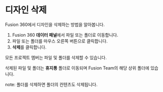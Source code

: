 디자인 삭제
======

Fusion 360에서 디자인을 삭제하는 방법을 알아봅니다.

1.  Fusion 360 **데이터 패널**에서 파일 또는 폴더로 이동합니다.
2.  파일 또는 폴더를 마우스 오른쪽 버튼으로 클릭합니다.
3.  **삭제**를 클릭합니다.

모든 프로젝트 멤버는 파일 및 폴더를 삭제할 수 있습니다.

삭제된 파일 및 폴더는 **휴지통** 폴더로 이동되며 Fusion Team의 해당 상위 폴더에 있습니다.

note: 폴더를 삭제하면 폴더의 컨텐츠도 삭제됩니다.